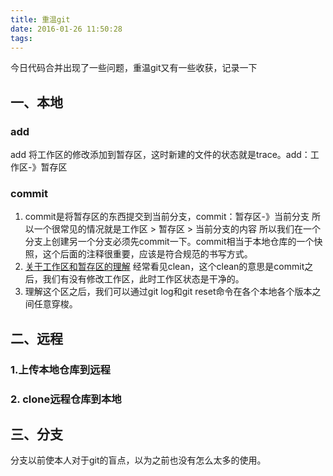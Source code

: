 ```yaml
---
title: 重温git
date: 2016-01-26 11:50:28
tags:
---
```

今日代码合并出现了一些问题，重温git又有一些收获，记录一下
<!--more-->
## **一、本地**

### **add** 
add 将工作区的修改添加到暂存区，这时新建的文件的状态就是trace。add：工作区-》暂存区

### **commit**
1. commit是将暂存区的东西提交到当前分支，commit：暂存区-》当前分支
所以一个很常见的情况就是工作区 > 暂存区 > 当前分支的内容
所以我们在一个分支上创建另一个分支必须先commit一下。commit相当于本地仓库的一个快照，这个后面的注释很重要，应该是符合规范的书写方式。
2. [关于工作区和暂存区的理解](http://www.liaoxuefeng.com/wiki/0013739516305929606dd18361248578c67b8067c8c017b000/0013745374151782eb658c5a5ca454eaa451661275886c6000)
经常看见clean，这个clean的意思是commit之后，我们有没有修改工作区，此时工作区状态是干净的。
3. 理解这个区之后，我们可以通过git log和git reset命令在各个本地各个版本之间任意穿梭。

## **二、远程**
### **1.上传本地仓库到远程**
### **2. clone远程仓库到本地**

## **三、分支**
分支以前使本人对于git的盲点，以为之前也没有怎么太多的使用。